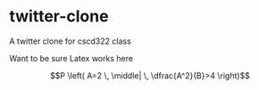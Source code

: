 # twitter-clone
A twitter clone for cscd322 class

Want to be sure Latex works here

$$P \left( A=2 \, \middle| \, \dfrac{A^2}{B}>4 \right)$$
